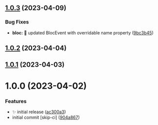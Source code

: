 ## [1.0.3](https://github.com/jacobtipp/bloc-state/compare/bloc-v1.0.2...bloc-v1.0.3) (2023-04-09)


### Bug Fixes

* **bloc:** 🐛 updated BlocEvent with overridable name property ([9bc3b45](https://github.com/jacobtipp/bloc-state/commit/9bc3b45c5dceb197faf98c73cf1c4dac672baae1))

## [1.0.2](https://github.com/jacobtipp/bloc-state/compare/bloc-v1.0.1...bloc-v1.0.2) (2023-04-04)

## [1.0.1](https://github.com/jacobtipp/bloc-state/compare/bloc-v1.0.0...bloc-v1.0.1) (2023-04-03)

# 1.0.0 (2023-04-02)


### Features

* ✨ initial release ([ac300a3](https://github.com/jacobtipp/bloc-state/commit/ac300a3723fccf5a9ba406e2646cde029e75acb6))
* initial commit [skip-ci] ([904a867](https://github.com/jacobtipp/bloc-state/commit/904a867b4ded298c6dd9741a546bb97978680b39))
